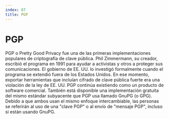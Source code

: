 ```yaml
---
index: 87
title: PGP
---
```

# PGP 

PGP o Pretty Good Privacy fue una de las primeras implementaciones populares de criptografía de clave pública. Phil Zimmermann, su creador, escribió el programa en 1991 para ayudar a activistas y otros a proteger sus comunicaciones. El gobierno de EE. UU. lo investigó formalmente cuando el programa se extendió fuera de los Estados Unidos. En ese momento, exportar herramientas que incluían cifrado de clave pública fuerte era una violación de la ley de EE. UU. PGP continúa existiendo como un producto de software comercial. También está disponible una implementación gratuita del mismo estándar subyacente que PGP usa llamado GnuPG (o GPG). Debido a que ambos usan el mismo enfoque intercambiable, las personas se referirán al uso de una "clave PGP" o al envío de "mensaje PGP", incluso si están usando GnuPG.